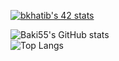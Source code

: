 [![bkhatib's 42 stats](https://badge.mediaplus.ma/darkblue/bkhatib?1337Badge=off&UM6P=off)](https://github.com/oakoudad/badge42)



![Baki55's GitHub stats](https://github-readme-stats.vercel.app/api?username=Baki55&count_private=true&theme=dark)
<br>
![Top Langs](https://github-readme-stats.vercel.app/api/top-langs/?username=Baki55&theme=dark&layout=compact)

